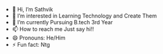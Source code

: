- 👋 Hi, I’m Sathvik
- 👀 I’m interested in Learning Technology and Create Them
- 🌱 I’m currently Pursuing B.tech 3rd Year
- 📫 How to reach me Just say hi!!
- 😄 Pronouns: He/Him
- ⚡ Fun fact: Ntg

<!---
Nolexx07/Nolexx07 is a ✨ special ✨ repository because its `README.md` (this file) appears on your GitHub profile.
You can click the Preview link to take a look at your changes.
--->
